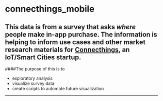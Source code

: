 # connecthings_mobile
This data is from a survey that asks _where_ people make in-app purchase. The information is helping to inform use cases and other market research materials for [Connecthings](https://www.connecthings.com), an IoT/Smart Cities startup. 
---
####The purpose of this is to 
* exploratory analysis
* visualize survey data
* create scripts to automate future visualization
---
